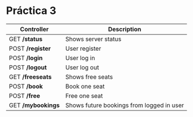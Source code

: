 # Práctica 3

Controller | Description
--- | ---
GET **/status** | Shows server status
POST **/register** | User register
POST **/login** | User log in
POST **/logout** | User log out
GET **/freeseats** | Shows free seats
POST **/book** | Book one seat
POST **/free** | Free one seat
GET **/mybookings** | Shows future bookings from logged in user